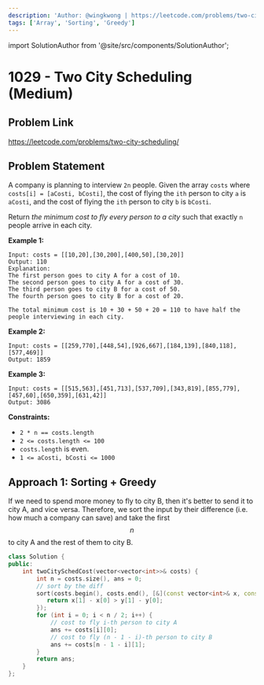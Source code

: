 ```yaml
---
description: 'Author: @wingkwong | https://leetcode.com/problems/two-city-scheduling/'
tags: ['Array', 'Sorting', 'Greedy']
---
```


import SolutionAuthor from '@site/src/components/SolutionAuthor';

# 1029 - Two City Scheduling (Medium)

## Problem Link

https://leetcode.com/problems/two-city-scheduling/

## Problem Statement

A company is planning to interview `2n` people. Given the array `costs` where `costs[i] = [aCosti, bCosti]`, the cost of flying the `ith` person to city `a` is `aCosti`, and the cost of flying the `ith` person to city `b` is `bCosti`.

Return _the minimum cost to fly every person to a city_ such that exactly `n` people arrive in each city.

**Example 1:**

```
Input: costs = [[10,20],[30,200],[400,50],[30,20]]
Output: 110
Explanation: 
The first person goes to city A for a cost of 10.
The second person goes to city A for a cost of 30.
The third person goes to city B for a cost of 50.
The fourth person goes to city B for a cost of 20.

The total minimum cost is 10 + 30 + 50 + 20 = 110 to have half the people interviewing in each city.
```

**Example 2:**

```
Input: costs = [[259,770],[448,54],[926,667],[184,139],[840,118],[577,469]]
Output: 1859
```

**Example 3:**

```
Input: costs = [[515,563],[451,713],[537,709],[343,819],[855,779],[457,60],[650,359],[631,42]]
Output: 3086
```

**Constraints:**

* `2 * n == costs.length`
* `2 <= costs.length <= 100`
* `costs.length` is even.
* `1 <= aCosti, bCosti <= 1000`

## Approach 1: Sorting + Greedy

If we need to spend more money to fly to city B, then it's better to send it to city A, and vice versa. Therefore, we sort the input by their difference (i.e. how much a company can save) and take the first $$n$$ to city A and the rest of them to city B.

```cpp
class Solution {
public:
    int twoCitySchedCost(vector<vector<int>>& costs) {
        int n = costs.size(), ans = 0;
        // sort by the diff
        sort(costs.begin(), costs.end(), [&](const vector<int>& x, const vector<int>& y) {
           return x[1] - x[0] > y[1] - y[0]; 
        });
        for (int i = 0; i < n / 2; i++) {
            // cost to fly i-th person to city A
            ans += costs[i][0];
            // cost to fly (n - 1 - i)-th person to city B
            ans += costs[n - 1 - i][1];
        }
        return ans;
    }
};
```
